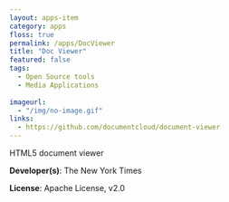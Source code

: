 ```yaml
---
layout: apps-item
category: apps
floss: true
permalink: /apps/DocViewer
title: "Doc Viewer"
featured: false
tags:
  - Open Source tools
  - Media Applications
  
imageurl:
  - "/img/no-image.gif"
links:
  - https://github.com/documentcloud/document-viewer
---
```

HTML5 document viewer

**Developer(s)**: The New York Times

**License**: Apache License, v2.0



